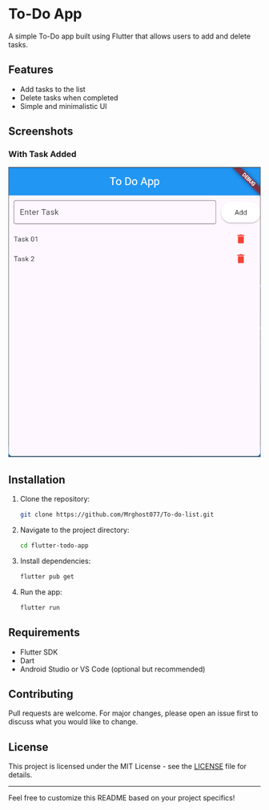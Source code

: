 # To-Do App

A simple To-Do app built using Flutter that allows users to add and delete tasks.

## Features
- Add tasks to the list
- Delete tasks when completed
- Simple and minimalistic UI

## Screenshots
### With Task Added
![Task Added](/assets/screenshots/ui.png)


## Installation

1. Clone the repository:
   ```sh
   git clone https://github.com/Mrghost077/To-do-list.git
   ```
2. Navigate to the project directory:
   ```sh
   cd flutter-todo-app
   ```
3. Install dependencies:
   ```sh
   flutter pub get
   ```
4. Run the app:
   ```sh
   flutter run
   ```

## Requirements
- Flutter SDK
- Dart
- Android Studio or VS Code (optional but recommended)

## Contributing
Pull requests are welcome. For major changes, please open an issue first to discuss what you would like to change.

## License
This project is licensed under the MIT License - see the [LICENSE](LICENSE) file for details.

---
Feel free to customize this README based on your project specifics!


